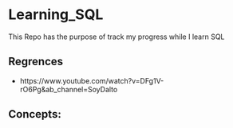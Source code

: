# Learning_SQL
This Repo has the purpose of track my progress while I learn SQL
<h2>Regrences</h2>
<ul>
  <li>
    https://www.youtube.com/watch?v=DFg1V-rO6Pg&ab_channel=SoyDalto
  </li>
</ul>
<h2>Concepts:</h2>
